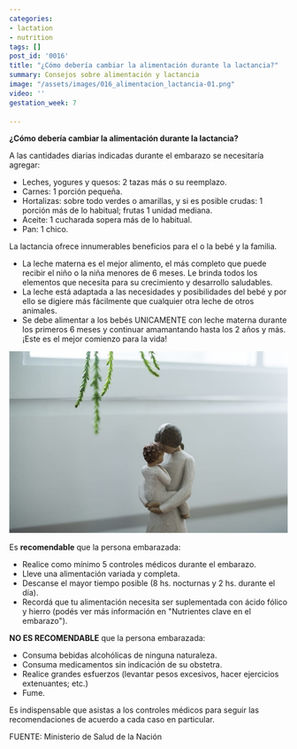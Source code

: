```yaml
---
categories:
- lactation
- nutrition
tags: []
post_id: '0016'
title: "¿Cómo debería cambiar la alimentación durante la lactancia?"
summary: Consejos sobre alimentación y lactancia
image: "/assets/images/016_alimentacion_lactancia-01.png"
video: ''
gestation_week: 7

---
```

**¿Cómo debería cambiar la alimentación durante la lactancia?**

A las cantidades diarias indicadas durante el embarazo se necesitaría agregar:

* Leches, yogures y quesos: 2 tazas más o su reemplazo.
* Carnes: 1 porción pequeña.
* Hortalizas: sobre todo verdes o amarillas, y si es posible crudas: 1 porción más de lo habitual; frutas 1 unidad mediana.
* Aceite: 1 cucharada sopera más de lo habitual.
* Pan: 1 chico.

La lactancia ofrece innumerables beneficios para el o la bebé y la familia.

* La leche materna es el mejor alimento, el más completo que puede recibir el niño o la niña menores de 6 meses. Le brinda todos los elementos que necesita para su crecimiento y desarrollo saludables.
* La leche está adaptada a las necesidades y posibilidades del bebé y por ello se digiere más fácilmente que cualquier otra leche de otros animales.
* Se debe alimentar a los bebés UNICAMENTE con leche materna durante los primeros 6 meses y continuar amamantando hasta los 2 años y más. ¡Este es el mejor comienzo para la vida!

![](/assets/images/image907.png)

Es **recomendable** que la persona embarazada:

* Realice como mínimo 5 controles médicos durante el embarazo.
* Lleve una alimentación variada y completa.
* Descanse el mayor tiempo posible (8 hs. nocturnas y 2 hs. durante el día).
* Recordá que tu alimentación necesita ser suplementada con ácido fólico y hierro (podés ver más información en "Nutrientes clave en el embarazo").

**NO ES RECOMENDABLE** que la persona embarazada:

* Consuma bebidas alcohólicas de ninguna naturaleza.
* Consuma medicamentos sin indicación de su obstetra.
* Realice grandes esfuerzos (levantar pesos excesivos, hacer ejercicios extenuantes; etc.)
* Fume.

Es indispensable que asistas a los controles médicos para seguir las recomendaciones de acuerdo a cada caso en particular.

FUENTE: Ministerio de Salud de la Nación